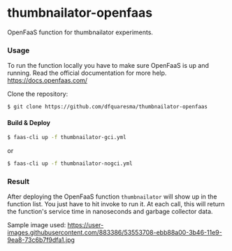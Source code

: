 # thumbnailator-openfaas
OpenFaaS function for thumbnailator experiments.

### Usage
To run the function locally you have to make sure OpenFaaS is up and running. Read the official documentation for more help. https://docs.openfaas.com/

Clone the repository:
```bash
$ git clone https://github.com/dfquaresma/thumbnailator-openfaas
```

#### Build & Deploy
```bash 
$ faas-cli up -f thumbnailator-gci.yml
```
or
```bash 
$ faas-cli up -f thumbnailator-nogci.yml
```

### Result
After deploying the OpenFaaS function `thumbnailator` will show up in the function list. You just have to hit invoke to run it. At each call, this will return the function's service time in nanoseconds and garbage collector data.

Sample image used: https://user-images.githubusercontent.com/883386/53553708-ebb88a00-3b46-11e9-9ea8-73c6b7f9dfa1.jpg
